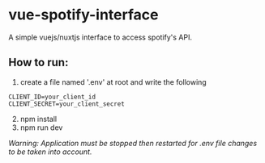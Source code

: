 # vue-spotify-interface

A simple vuejs/nuxtjs interface to access spotify's API.

## How to run:

1. create a file named '.env' at root and write the following

```
CLIENT_ID=your_client_id
CLIENT_SECRET=your_client_secret
```

2. npm install
3. npm run dev

*Warning: Application must be stopped then restarted for .env file changes to be taken into account.*
